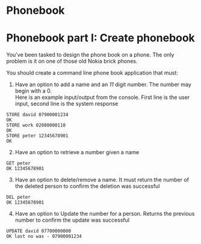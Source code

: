 # Phonebook

# Phonebook part I: Create phonebook
You've been tasked to design the phone book on a phone. 
The only problem is it on one of those old Nokia brick phones.


You should create a command line phone book application that must:
1. Have an option to add a name and an *11* digit number. The number may begin with a 0.   
Here is an example input/output from the console. First line is the user input, second line is the system response
```
STORE david 07900001234
OK
STORE work 02080000110
OK
STORE peter 12345678901
OK
```
2. Have an option to retrieve a number given a name
```
GET peter
OK 12345678901
```
3. Have an option to delete/remove a name. It must return the number of the deleted person to confirm the deletion was successful
```
DEL peter
OK 12345678901
```
4. Have an option to Update the number for a person. Returns the previous number to confirm the update was successful  
```
UPDATE david 07700000000
OK last no was - 07900001234
```
